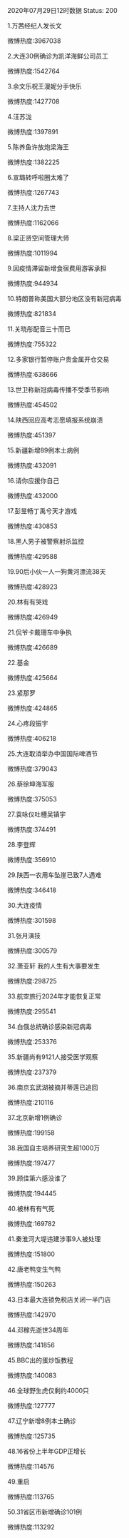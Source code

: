 2020年07月29日12时数据
Status: 200

1.万茜经纪人发长文

微博热度:3967038

2.大连30例确诊为凯洋海鲜公司员工

微博热度:1542764

3.余文乐祝王漫妮分手快乐

微博热度:1427708

4.汪苏泷

微博热度:1397891

5.陈养鱼许放炮梁海王

微博热度:1382225

6.宣璐转呼啦圈太难了

微博热度:1267743

7.主持人沈力去世

微博热度:1162066

8.梁正贤空间管理大师

微博热度:1011994

9.因疫情滞留新增食宿费用游客承担

微博热度:944934

10.特朗普称美国大部分地区没有新冠病毒

微博热度:821834

11.关晓彤配音三十而已

微博热度:755322

12.多家银行暂停账户贵金属开仓交易

微博热度:638666

13.世卫称新冠病毒传播不受季节影响

微博热度:454502

14.陕西回应高考志愿填报系统崩溃

微博热度:451397

15.新疆新增89例本土病例

微博热度:432091

16.请你应援你自己

微博热度:432000

17.彭昱畅丁禹兮天才游戏

微博热度:430853

18.黑人男子被警察射杀监控

微博热度:429588

19.90后小伙一人一狗黄河漂流38天

微博热度:428923

20.林有有哭戏

微博热度:426949

21.侃爷卡戴珊车中争执

微博热度:426689

22.基金

微博热度:425664

23.紧那罗

微博热度:424865

24.心疼段振宇

微博热度:406218

25.大连取消举办中国国际啤酒节

微博热度:379043

26.蔡徐坤海军服

微博热度:375053

27.袁咏仪吐槽吴镇宇

微博热度:374491

28.李登辉

微博热度:356910

29.陕西一农用车坠崖已致7人遇难

微博热度:346418

30.大连疫情

微博热度:301598

31.张月演技

微博热度:300579

32.萧亚轩 我的人生有大事要发生

微博热度:298725

33.航空旅行2024年才能恢复正常

微博热度:295541

34.白俄总统确诊感染新冠病毒

微博热度:253376

35.新疆尚有9121人接受医学观察

微博热度:237379

36.南京玄武湖被摘并蒂莲已追回

微博热度:210116

37.北京新增1例确诊

微博热度:199158

38.我国自主培养研究生超1000万

微博热度:197477

39.顾佳第六感没谁了

微博热度:194445

40.被林有有气死

微博热度:169782

41.秦淮河大堤违建涉事9人被处理

微博热度:151800

42.唐老鸭变生气鸭

微博热度:150263

43.日本最大连锁免税店关闭一半门店

微博热度:142970

44.邓稼先逝世34周年

微博热度:141856

45.BBC出的蛋炒饭教程

微博热度:140083

46.全球野生虎仅剩约4000只

微博热度:127777

47.辽宁新增8例本土确诊

微博热度:125735

48.16省份上半年GDP正增长

微博热度:114576

49.重启

微博热度:113765

50.31省区市新增确诊101例

微博热度:113292


